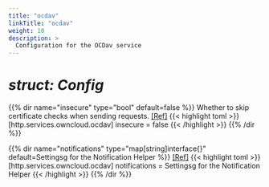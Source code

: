 ```yaml
---
title: "ocdav"
linkTitle: "ocdav"
weight: 10
description: >
  Configuration for the OCDav service
---
```


# _struct: Config_

{{% dir name="insecure" type="bool" default=false %}}
Whether to skip certificate checks when sending requests. [[Ref]](https://github.com/cs3org/reva/tree/master/internal/http/services/owncloud/ocdav/ocdav.go#L103)
{{< highlight toml >}}
[http.services.owncloud.ocdav]
insecure = false
{{< /highlight >}}
{{% /dir %}}

{{% dir name="notifications" type="map[string]interface{}" default=Settingsg for the Notification Helper %}}
 [[Ref]](https://github.com/cs3org/reva/tree/master/internal/http/services/owncloud/ocdav/ocdav.go#L114)
{{< highlight toml >}}
[http.services.owncloud.ocdav]
notifications = Settingsg for the Notification Helper
{{< /highlight >}}
{{% /dir %}}

